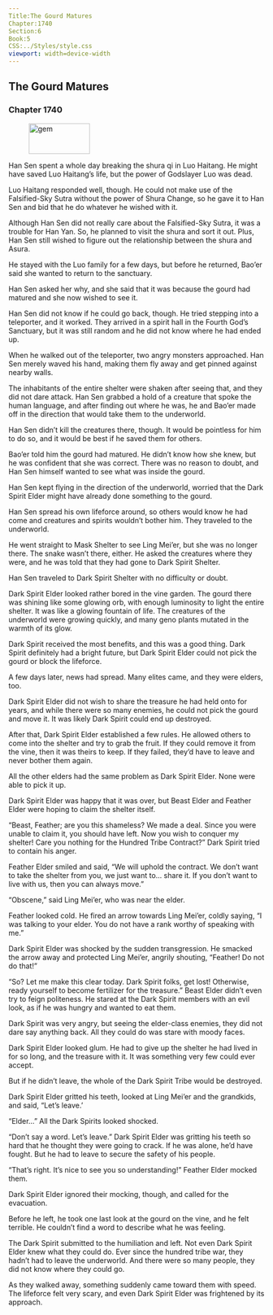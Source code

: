 ```yaml
---
Title:The Gourd Matures 
Chapter:1740 
Section:6 
Book:5 
CSS:../Styles/style.css 
viewport: width=device-width
---
```

  
## The Gourd Matures
### Chapter 1740
  
<figure>
	<img src="../Images/gem.gif" alt="gem" id="gem" width="120" height="60" />
</figure>
  

  
Han Sen spent a whole day breaking the shura qi in Luo Haitang. He might have saved Luo Haitang’s life, but the power of Godslayer Luo was dead.

Luo Haitang responded well, though. He could not make use of the Falsified-Sky Sutra without the power of Shura Change, so he gave it to Han Sen and bid that he do whatever he wished with it.

Although Han Sen did not really care about the Falsified-Sky Sutra, it was a trouble for Han Yan. So, he planned to visit the shura and sort it out. Plus, Han Sen still wished to figure out the relationship between the shura and Asura.

He stayed with the Luo family for a few days, but before he returned, Bao’er said she wanted to return to the sanctuary.

Han Sen asked her why, and she said that it was because the gourd had matured and she now wished to see it.

Han Sen did not know if he could go back, though. He tried stepping into a teleporter, and it worked. They arrived in a spirit hall in the Fourth God’s Sanctuary, but it was still random and he did not know where he had ended up.

When he walked out of the teleporter, two angry monsters approached. Han Sen merely waved his hand, making them fly away and get pinned against nearby walls.

The inhabitants of the entire shelter were shaken after seeing that, and they did not dare attack. Han Sen grabbed a hold of a creature that spoke the human language, and after finding out where he was, he and Bao’er made off in the direction that would take them to the underworld.

Han Sen didn’t kill the creatures there, though. It would be pointless for him to do so, and it would be best if he saved them for others.

Bao’er told him the gourd had matured. He didn’t know how she knew, but he was confident that she was correct. There was no reason to doubt, and Han Sen himself wanted to see what was inside the gourd.

Han Sen kept flying in the direction of the underworld, worried that the Dark Spirit Elder might have already done something to the gourd.

Han Sen spread his own lifeforce around, so others would know he had come and creatures and spirits wouldn’t bother him. They traveled to the underworld.

He went straight to Mask Shelter to see Ling Mei’er, but she was no longer there. The snake wasn’t there, either. He asked the creatures where they were, and he was told that they had gone to Dark Spirit Shelter.

Han Sen traveled to Dark Spirit Shelter with no difficulty or doubt.

Dark Spirit Elder looked rather bored in the vine garden. The gourd there was shining like some glowing orb, with enough luminosity to light the entire shelter. It was like a glowing fountain of life. The creatures of the underworld were growing quickly, and many geno plants mutated in the warmth of its glow.

Dark Spirit received the most benefits, and this was a good thing. Dark Spirit definitely had a bright future, but Dark Spirit Elder could not pick the gourd or block the lifeforce.

A few days later, news had spread. Many elites came, and they were elders, too.

Dark Spirit Elder did not wish to share the treasure he had held onto for years, and while there were so many enemies, he could not pick the gourd and move it. It was likely Dark Spirit could end up destroyed.

After that, Dark Spirit Elder established a few rules. He allowed others to come into the shelter and try to grab the fruit. If they could remove it from the vine, then it was theirs to keep. If they failed, they’d have to leave and never bother them again.

All the other elders had the same problem as Dark Spirit Elder. None were able to pick it up.

Dark Spirit Elder was happy that it was over, but Beast Elder and Feather Elder were hoping to claim the shelter itself.

“Beast, Feather; are you this shameless? We made a deal. Since you were unable to claim it, you should have left. Now you wish to conquer my shelter! Care you nothing for the Hundred Tribe Contract?” Dark Spirit tried to contain his anger.

Feather Elder smiled and said, “We will uphold the contract. We don’t want to take the shelter from you, we just want to… share it. If you don’t want to live with us, then you can always move.”

“Obscene,” said Ling Mei’er, who was near the elder.

Feather looked cold. He fired an arrow towards Ling Mei’er, coldly saying, “I was talking to your elder. You do not have a rank worthy of speaking with me.”

Dark Spirit Elder was shocked by the sudden transgression. He smacked the arrow away and protected Ling Mei’er, angrily shouting, “Feather! Do not do that!”

“So? Let me make this clear today. Dark Spirit folks, get lost! Otherwise, ready yourself to become fertilizer for the treasure.” Beast Elder didn’t even try to feign politeness. He stared at the Dark Spirit members with an evil look, as if he was hungry and wanted to eat them.

Dark Spirit was very angry, but seeing the elder-class enemies, they did not dare say anything back. All they could do was stare with moody faces.

Dark Spirit Elder looked glum. He had to give up the shelter he had lived in for so long, and the treasure with it. It was something very few could ever accept.

But if he didn’t leave, the whole of the Dark Spirit Tribe would be destroyed.

Dark Spirit Elder gritted his teeth, looked at Ling Mei’er and the grandkids, and said, “Let’s leave.’

“Elder…” All the Dark Spirits looked shocked.

“Don’t say a word. Let’s leave.” Dark Spirit Elder was gritting his teeth so hard that he thought they were going to crack. If he was alone, he’d have fought. But he had to leave to secure the safety of his people.

“That’s right. It’s nice to see you so understanding!” Feather Elder mocked them.

Dark Spirit Elder ignored their mocking, though, and called for the evacuation.

Before he left, he took one last look at the gourd on the vine, and he felt terrible. He couldn’t find a word to describe what he was feeling.

The Dark Spirit submitted to the humiliation and left. Not even Dark Spirit Elder knew what they could do. Ever since the hundred tribe war, they hadn’t had to leave the underworld. And there were so many people, they did not know where they could go.

As they walked away, something suddenly came toward them with speed. The lifeforce felt very scary, and even Dark Spirit Elder was frightened by its approach.